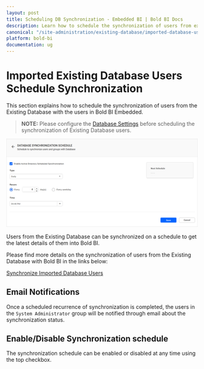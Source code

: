 ```yaml
---
layout: post
title: Scheduling DB Synchronization - Embedded BI | Bold BI Docs
description: Learn how to schedule the synchronization of users from existing database with the users in Bold BI Embedded.
canonical: "/site-administration/existing-database/imported-database-users-synchronization-schedule/"
platform: bold-bi
documentation: ug
---
```


# Imported Existing Database Users Schedule Synchronization

This section explains how to schedule the synchronization of users from the Existing Database with the users in Bold BI Embedded.

> **NOTE:**  Please configure the [Database Settings](/site-administration/user-directory-settings/existing-database/database-settings/) before scheduling the synchronization of Existing Database users.   

![Imported Database Users Synchronization Schedule](/static/assets/site-administration/images/import-database-user-schedule-synchronization.png)

Users from the Existing Database can be synchronized on a schedule to get the latest details of them into Bold BI.

Please find more details on the synchronization of users from the Existing Database with Bold BI in the links below:

[Synchronize Imported Database Users](/managing-resources/manage-users/synchronization-imported-users-from-exisiting-database/)

## Email Notifications

Once a scheduled recurrence of synchronization is completed, the users in the `System Administrator` group will be notified through email about the synchronization status.

## Enable/Disable Synchronization schedule 
The synchronization schedule can be enabled or disabled at any time using the top checkbox.